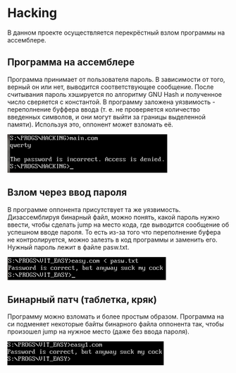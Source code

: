 # Hacking
В данном проекте осуществляется перекрёстный взлом программы на ассемблере.

## Программа на ассемблере
Программа принимает от пользователя пароль. В зависимости от того, верный он или нет, выводится соответствующее сообщение.
После считывания пароль хэшируется по алгоритму GNU Hash и полученное число сверяется с константой.
В программу заложена уязвимость - переполнение буффера ввода (т. е. не проверяется количество введенных символов, и они могут выйти за границы выделенной памяти). Используя это, оппонент может взломать её.

![pic1](https://github.com/ogkisque/hacking/blob/main/Screenshot%20from%202024-02-29%2011.30.30.png)

## Взлом через ввод пароля
В программе оппонента присутствует та же уязвимость. Дизассемблируя бинарный файл, можно понять, какой пароль нужно ввести, чтобы сделать jump на место кода, где выводится сообщение об успешном вводе пароля. То есть из-за того что переполнение буфера не контролируется, можно залезть в код программы и заменить его. Нужный пароль лежит в файле pasw.txt.

![pic2](https://github.com/ogkisque/hacking/blob/main/Screenshot%20from%202024-02-29%2011.31.44.png)

## Бинарный патч (таблетка, кряк)
Программу можно взломать и более простым образом. Программа на си подменяет некоторые байты бинарного файла оппонента так, чтобы произошел jump на нужное место (даже без ввода пароля).

![pic3](https://github.com/ogkisque/hacking/blob/main/Screenshot%20from%202024-02-29%2011.32.42.png)

